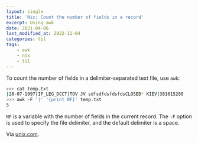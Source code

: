 ```yaml
---
layout: single
title: 'Nix: Count the number of fields in a record'
excerpt: Using awk
date: 2021-04-06
last_modified_at: 2022-11-04
categories: til
tags:
    - awk
    - nix
    - til
---
```


To count the number of fields in a delimiter-separated text file, use `awk`:

```bash
>>> cat temp.txt
|28-07-1997|IF_LEG_DCCT|TOV JV sdfsdfdsfdsfdsCLOSED* KIEV|381015280
>>> awk -F '|' '{print NF}' temp.txt
5
```

`NF` is a variable with the number of fields in the current record.
The `-F` option is used to specify the file delimiter, and the default delimiter is a space.

Via [unix.com](https://www.unix.com/shell-programming-and-scripting/48535-how-count-number-fields-record.html).
